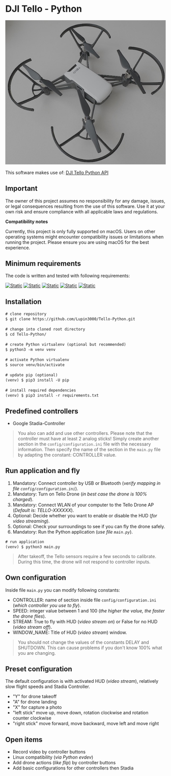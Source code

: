 # DJI Tello - Python

![DJI Tello Drone](./img/dji_tello_drone.jpg)

This software makes use of: [DJI Tello Python API](https://djitellopy.readthedocs.io/en/latest/tello/)

## Important

The owner of this project assumes no responsibility for any damage, issues, or legal consequences resulting from the use of this software. Use it at your own risk and ensure compliance with all applicable laws and regulations.

**Compatibility notes**

Currently, this project is only fully supported on macOS. Users on other operating systems might encounter compatibility issues or limitations when running the project. Please ensure you are using macOS for the best experience.

## Minimum requirements

The code is written and tested with following requirements:

[![Static](https://img.shields.io/badge/python->=3.12.x-green)](https://python.org)
[![Static](https://img.shields.io/badge/hidapi-==0.14.0-green)](https://github.com/trezor/cython-hidapi)
[![Static](https://img.shields.io/badge/djitellopy-==2.5.0-green)](https://github.com/damiafuentes/DJITelloPy)
[![Static](https://img.shields.io/badge/opencv-==4.11.0.86-green)](https://github.com/opencv/opencv-python)
[![Static](https://img.shields.io/badge/numpy-==2.2.4-green)](https://numpy.org)

## Installation

```shell
# clone repository
$ git clone https://github.com/Lupin3000/Tello-Python.git

# change into cloned root directory
$ cd Tello-Python/

# create Python virtualenv (optional but recommended)
$ python3 -m venv venv

# activate Python virtualenv
$ source venv/bin/activate

# update pip (optional)
(venv) $ pip3 install -U pip

# install required dependencies
(venv) $ pip3 install -r requirements.txt
```

## Predefined controllers

- Google Stadia-Controller

> You also can add and use other controllers. Please note that the controller must have at least 2 analog sticks! Simply create another section in the `config/configuration.ini` file with the necessary information. Then specify the name of the section in the `main.py` file by adapting the constant: CONTROLLER value.

## Run application and fly

1. Mandatory: Connect controller by USB or Bluetooth (_verify mapping in file `config/configuration.ini`_).
2. Mandatory: Turn on Tello Drone (_in best case the drone is 100% charged_).
3. Mandatory: Connect WLAN of your computer to the Tello Drone AP (_Default is: TELLO-XXXXXX_).
4. Optional: Decide whether you want to enable or disable the HUD (_for video streaming_).
5. Optional: Check your surroundings to see if you can fly the drone safely.
6. Mandatory: Run the Python application (_use file `main.py`_).

```shell
# run application
(venv) $ python3 main.py
```

> After takeoff, the Tello sensors require a few seconds to calibrate. During this time, the drone will not respond to controller inputs.

## Own configuration

Inside file `main.py` you can modify following constants:

- CONTROLLER: name of section inside file `config/configuration.ini` (_which controller you use to fly_).
- SPEED: integer value between 1 and 100 (_the higher the value, the faster the drone flies_).
- STREAM: True to fly with HUD (_video stream on_) or False for no HUD (_video stream off_).
- WINDOW_NAME: Title of HUD (_video stream_) window.

> You should not change the values of the constants DELAY and SHUTDOWN. This can cause problems if you don't know 100% what you are changing.

## Preset configuration

The default configuration is with activated HUD (_video stream_), relatively slow flight speeds and Stadia Controller.

- "Y" for drone takeoff
- "A" for drone landing
- "X" for capture a photo
- "left stick" move up, move down, rotation clockwise and rotation counter clockwise
- "right stick" move forward, move backward, move left and move right

## Open items

- Record video by controller buttons
- Linux compatibility (_via Python evdev_)
- Add drone actions (_like flip_) by controller buttons
- Add basic configurations for other controllers then Stadia
